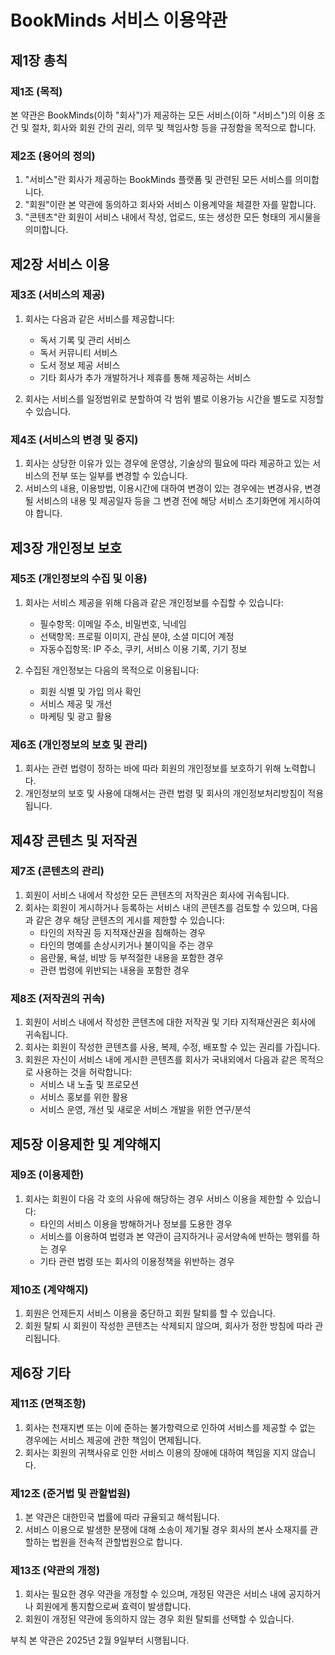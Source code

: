 # BookMinds 서비스 이용약관

## 제1장 총칙

### 제1조 (목적)

본 약관은 BookMinds(이하 "회사")가 제공하는 모든 서비스(이하 "서비스")의 이용 조건 및 절차, 회사와 회원 간의 권리, 의무 및 책임사항 등을 규정함을 목적으로 합니다.

### 제2조 (용어의 정의)

1. "서비스"란 회사가 제공하는 BookMinds 플랫폼 및 관련된 모든 서비스를 의미합니다.
2. "회원"이란 본 약관에 동의하고 회사와 서비스 이용계약을 체결한 자를 말합니다.
3. "콘텐츠"란 회원이 서비스 내에서 작성, 업로드, 또는 생성한 모든 형태의 게시물을 의미합니다.

## 제2장 서비스 이용

### 제3조 (서비스의 제공)

1. 회사는 다음과 같은 서비스를 제공합니다:

    - 독서 기록 및 관리 서비스
    - 독서 커뮤니티 서비스
    - 도서 정보 제공 서비스
    - 기타 회사가 추가 개발하거나 제휴를 통해 제공하는 서비스

2. 회사는 서비스를 일정범위로 분할하여 각 범위 별로 이용가능 시간을 별도로 지정할 수 있습니다.

### 제4조 (서비스의 변경 및 중지)

1. 회사는 상당한 이유가 있는 경우에 운영상, 기술상의 필요에 따라 제공하고 있는 서비스의 전부 또는 일부를 변경할 수 있습니다.
2. 서비스의 내용, 이용방법, 이용시간에 대하여 변경이 있는 경우에는 변경사유, 변경될 서비스의 내용 및 제공일자 등을 그 변경 전에 해당 서비스 초기화면에 게시하여야 합니다.

## 제3장 개인정보 보호

### 제5조 (개인정보의 수집 및 이용)

1. 회사는 서비스 제공을 위해 다음과 같은 개인정보를 수집할 수 있습니다:

    - 필수항목: 이메일 주소, 비밀번호, 닉네임
    - 선택항목: 프로필 이미지, 관심 분야, 소셜 미디어 계정
    - 자동수집항목: IP 주소, 쿠키, 서비스 이용 기록, 기기 정보

2. 수집된 개인정보는 다음의 목적으로 이용됩니다:
    - 회원 식별 및 가입 의사 확인
    - 서비스 제공 및 개선
    - 마케팅 및 광고 활용

### 제6조 (개인정보의 보호 및 관리)

1. 회사는 관련 법령이 정하는 바에 따라 회원의 개인정보를 보호하기 위해 노력합니다.
2. 개인정보의 보호 및 사용에 대해서는 관련 법령 및 회사의 개인정보처리방침이 적용됩니다.

## 제4장 콘텐츠 및 저작권

### 제7조 (콘텐츠의 관리)

1. 회원이 서비스 내에서 작성한 모든 콘텐츠의 저작권은 회사에 귀속됩니다.
2. 회사는 회원이 게시하거나 등록하는 서비스 내의 콘텐츠를 검토할 수 있으며, 다음과 같은 경우 해당 콘텐츠의 게시를 제한할 수 있습니다:
    - 타인의 저작권 등 지적재산권을 침해하는 경우
    - 타인의 명예를 손상시키거나 불이익을 주는 경우
    - 음란물, 욕설, 비방 등 부적절한 내용을 포함한 경우
    - 관련 법령에 위반되는 내용을 포함한 경우

### 제8조 (저작권의 귀속)

1. 회원이 서비스 내에서 작성한 콘텐츠에 대한 저작권 및 기타 지적재산권은 회사에 귀속됩니다.
2. 회사는 회원이 작성한 콘텐츠를 사용, 복제, 수정, 배포할 수 있는 권리를 가집니다.
3. 회원은 자신이 서비스 내에 게시한 콘텐츠를 회사가 국내외에서 다음과 같은 목적으로 사용하는 것을 허락합니다:
    - 서비스 내 노출 및 프로모션
    - 서비스 홍보를 위한 활용
    - 서비스 운영, 개선 및 새로운 서비스 개발을 위한 연구/분석

## 제5장 이용제한 및 계약해지

### 제9조 (이용제한)

1. 회사는 회원이 다음 각 호의 사유에 해당하는 경우 서비스 이용을 제한할 수 있습니다:
    - 타인의 서비스 이용을 방해하거나 정보를 도용한 경우
    - 서비스를 이용하여 법령과 본 약관이 금지하거나 공서양속에 반하는 행위를 하는 경우
    - 기타 관련 법령 또는 회사의 이용정책을 위반하는 경우

### 제10조 (계약해지)

1. 회원은 언제든지 서비스 이용을 중단하고 회원 탈퇴를 할 수 있습니다.
2. 회원 탈퇴 시 회원이 작성한 콘텐츠는 삭제되지 않으며, 회사가 정한 방침에 따라 관리됩니다.

## 제6장 기타

### 제11조 (면책조항)

1. 회사는 천재지변 또는 이에 준하는 불가항력으로 인하여 서비스를 제공할 수 없는 경우에는 서비스 제공에 관한 책임이 면제됩니다.
2. 회사는 회원의 귀책사유로 인한 서비스 이용의 장애에 대하여 책임을 지지 않습니다.

### 제12조 (준거법 및 관할법원)

1. 본 약관은 대한민국 법률에 따라 규율되고 해석됩니다.
2. 서비스 이용으로 발생한 분쟁에 대해 소송이 제기될 경우 회사의 본사 소재지를 관할하는 법원을 전속적 관할법원으로 합니다.

### 제13조 (약관의 개정)

1. 회사는 필요한 경우 약관을 개정할 수 있으며, 개정된 약관은 서비스 내에 공지하거나 회원에게 통지함으로써 효력이 발생합니다.
2. 회원이 개정된 약관에 동의하지 않는 경우 회원 탈퇴를 선택할 수 있습니다.

부칙
본 약관은 2025년 2월 9일부터 시행됩니다.
